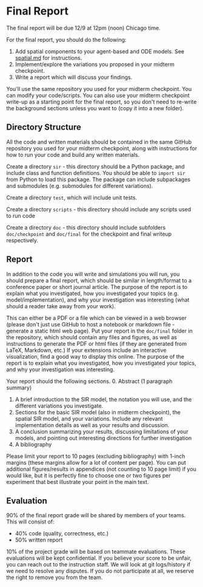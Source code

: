 # Final Report

The final report will be due 12/9 at 12pm (noon) Chicago time.

For the final report, you should do the following:
1. Add spatial components to your agent-based and ODE models.  See [spatial.md](spatial.md) for instructions.
2. Implement/explore the variations you proposed in your midterm checkpoint.
3. Write a report which will discuss your findings.

You'll use the same repository you used for your midterm checkpoint.  You can modify your code/scripts.  You can also use your midterm checkpoint write-up as a starting point for the final report, so you don't need to re-write the background sections unless you want to (copy it into a new folder).

## Directory Structure

All the code and written materials should be contained in the same GitHub repository you used for your midterm checkpoint, along with instructions for how to run your code and build any written materials.

Create a directory `sir` - this directory should be a Python package, and include class and function definitions.  You should be able to `import sir` from Python to load this package. The package can include subpackages and submodules (e.g. submodules for different variations).

Create a directory `test`, which will include unit tests.

Create a directory `scripts` - this directory should include any scripts used to run code

Create a directory `doc` - this directory should include subfolders `doc/checkpoint` and `doc/final` for the checkpoint and final writeup respectively.


## Report

In addition to the code you will write and simulations you will run, you should prepare a final report, which should be similar in length/format to a conference paper or short journal article.  The purpose of the report is to explain what you investigated, how you investigated your topics (e.g. model/implementation), and why your investigation was interesting (what should a reader take away from your work).

This can either be a PDF or a file which can be viewed in a web browser (please don't just use GitHub to host a notebook or markdown file - generate a static html web page).  Put your report in the `doc/final` folder in the repository, which should contain any files and figures, as well as instructions to generate the PDF or html files (if they are generated from LaTeX, Markdown, etc.) If your extensions include an interactive visualization, find a good way to display this online. The purpose of the report is to explain what you investigated, how you investigated your topics, and why your investigation was interesting.

Your report should the following sections.
0. Abstract (1 paragraph summary)
1. A brief introduction to the SIR model, the notation you will use, and the different variations you investigate.
2. Sections for the basic SIR model (also in midterm checkpoint), the spatial SIR model, and your variations.  Include any relevant implementation details as well as your results and discussion.
3. A conclusion summarizing your results, discussing limitations of your models, and pointing out interesting directions for further investigation
4. A bibliography

Please limit your report to 10 pages (excluding bibliography) with 1-inch margins (these margins allow for a lot of content per page).  You can put additional figures/results in appendices (not counting to 10 page limit) if you would like, but it is perfectly fine to choose one or two figures per experiment that best illustrate your point in the main text.

## Evaluation

90% of the final report grade will be shared by members of your teams.  This will consist of:
* 40% code (quality, correctness, etc.)
* 50% written report

10% of the project grade will be based on teammate evaluations.  These evaluations will be kept confidential.  If you believe your score to be unfair, you can reach out to the instruction staff.  We will look at git logs/history if we need to resolve any disputes.  If you do not participate at all, we reserve the right to remove you from the team.
